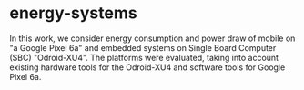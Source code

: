 # energy-systems

 In this work, we consider energy consumption and power draw of mobile on "a Google Pixel 6a" and embedded systems on Single Board Computer (SBC) "Odroid-XU4". The platforms were evaluated, taking into account existing hardware tools for the Odroid-XU4 and software tools for Google Pixel 6a. 
 
